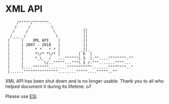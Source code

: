 # XML API
```
     /"""""/""""""".
    /     /         \             __
   /     /           \            ||
  /____ /             \           ||
 |     |    XML API    |          ||
 |     | 2007 - 2018   |          ||
 |     |     * *   * * |         _||_
 |     |     *\/* *\/* |        | E  |
 |     |     *_\_  /   ...""""""| S  |.""...."""""""".""
 |     |         \/.."""""..."""\ I /.""".......""""...
 |     |...."""""""........""""""^^^^"......."""""""".."
 |......"""""""""""""""........"""""...."""""..""
 ```
XML API has been shut down and is no longer usable. Thank you to all who helped document it during its lifetime. o7

Please use [ESI](../esi/index.md).

